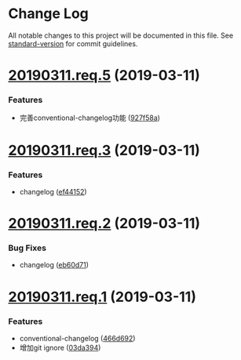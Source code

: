 # Change Log

All notable changes to this project will be documented in this file. See [standard-version](https://github.com/conventional-changelog/standard-version) for commit guidelines.

# [20190311.req.5](https://git.sogou-inc.com/xushuwei/conventional-changelog/compare/20190311.req.3...20190311.req.5) (2019-03-11)


### Features

* 完善conventional-changelog功能 ([927f58a](https://git.sogou-inc.com/xushuwei/conventional-changelog/commits/927f58a))



# [20190311.req.3](https://git.sogou-inc.com/xushuwei/conventional-changelog/compare/20190311.req.2...20190311.req.3) (2019-03-11)


### Features

* changelog ([ef44152](https://git.sogou-inc.com/xushuwei/conventional-changelog/commits/ef44152))



# [20190311.req.2](https://git.sogou-inc.com/xushuwei/conventional-changelog/compare/20190311.req.1...20190311.req.2) (2019-03-11)


### Bug Fixes

* changelog ([eb60d71](https://git.sogou-inc.com/xushuwei/conventional-changelog/commits/eb60d71))



# [20190311.req.1](https://git.sogou-inc.com/xushuwei/conventional-changelog/compare/466d692...20190311.req.1) (2019-03-11)


### Features

* conventional-changelog ([466d692](https://git.sogou-inc.com/xushuwei/conventional-changelog/commits/466d692))
* 增加git ignore ([03da394](https://git.sogou-inc.com/xushuwei/conventional-changelog/commits/03da394))
